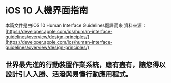 # iOS 10 人機界面指南

本篇文件是由iOS 10 Human Interface Guidelines翻譯而來
資料來源：[https://developer.apple.com/ios/human-interface-guidelines/overview/design-principles/](https://developer.apple.com/ios/human-interface-guidelines/overview/design-principles/)

世界最先進的行動裝置作業系統，應有盡有，讓您得以設計引人入勝、活潑與易懂行動應用程式。
---


